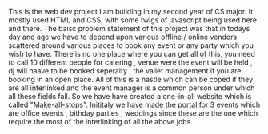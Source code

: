 This is the web dev project I am building in my second year of CS major.  It mostly used HTML and CSS, with some twigs of javascript being used here and there. 
The baisc problem statement of this project was that in todays day and age we have to depend upon various offline / online vendors scattered around various places to book any event or any party which you wish to have. 
There is no one place where you can get all of this, you need to call 10 different people for catering , venue were the event will be held , dj will haave to be booked seperalty , the vallet management if you are booking in an open place.
All of this is a hastle which can be coped if they are all interlinked and the event manager is a common person under which all these fields fall. So we have have created a one-in-all website which is called "Make-all-stops". 
Inititaly we have made the portal for 3 events which are office events , bithday parties , weddings since these are the one which require the most of the interlinking of all the above jobs.
